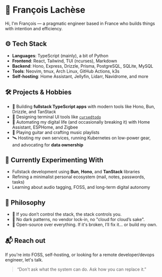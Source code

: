 # 👋 François Lachèse

Hi, I'm François — a pragmatic engineer based in France who builds things with intention and efficiency.

## ⚙️ Tech Stack

- **Languages**: TypeScript (mainly), a bit of Python
- **Frontend**: React, Tailwind, TUI (ncurses), Markdown
- **Backend**: Hono, Express, Drizzle, Prisma, PostgreSQL, SQLite, MySQL
- **Tools**: Neovim, tmux, Arch Linux, GitHub Actions, k3s
- **Self-hosting**: Home Assistant, Jellyfin, Lidarr, Navidrome, and more

## 🛠️ Projects & Hobbies

- 🔧 Building **fullstack TypeScript apps** with modern tools like Hono, Bun, Drizzle, and TanStack
- 🧭 Designing terminal UI tools like [`cursedtodo`](https://github.com/FLchs/cursedtodo)
- 🧠 Automating my digital life (and occasionally breaking it) with Home Assistant, ESPHome, and Zigbee
- 🎸 Playing guitar and crafting music playlists
- 🛰️ Hosting my own services, running Kubernetes on low-power gear, and advocating for **data ownership**

## 🚧 Currently Experimenting With

- Fullstack development using **Bun**, **Hono**, and **TanStack** libraries
- Refining a minimalist personal ecosystem (mail, notes, passwords, tasks)
- Learning about audio tagging, FOSS, and long-term digital autonomy

## 📌 Philosophy

- 🦾 If you don’t control the stack, the stack controls you.
- 📵 No dark patterns, no vendor lock-in, no "cloud for cloud’s sake".
- 🧱 Open-source over everything. If it's broken, I’ll fix it... or build my own.

## 📬 Reach out

If you're into FOSS, self-hosting, or looking for a remote developer/devops engineer, let's talk.

> “Don't ask what the system can do. Ask how you can replace it.”

